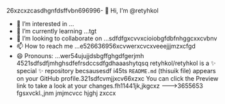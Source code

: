 26xzcxzcasdhgnfdsffvbn696996- 👋 Hi, I’m @retyhkol
- 👀 I’m interested in ...
- 🌱 I’m currently learning ...tgt
- 💞️ I’m looking to collaborate on ...sdfdfgxcvvxcioiobgfdbfnhggcxxcvbnv
- 📫 How to reach me ...e526636956xcvwerxcvcxveeejjjmzxcfgd
- 😄 Pronouns: ...wer54ujujjdsbgffghgdfgerjmh
4521sdfsdfjmhghsdfefrsdccsdfgdhaaashytqsq
retyhkol/retyhkol is a ✨ special ✨ repository becsausesdf i45ts `README.md` (thisuik file) appears on your GitHub profile.321sdfcvmjjxcv66xzxc
You can click the Preview link to take a look at your changes.fh11441jk,jkgcxz
--->3655653
fgsxvckl.,jnm
jmjmcvcc
hjghj
zxccx
